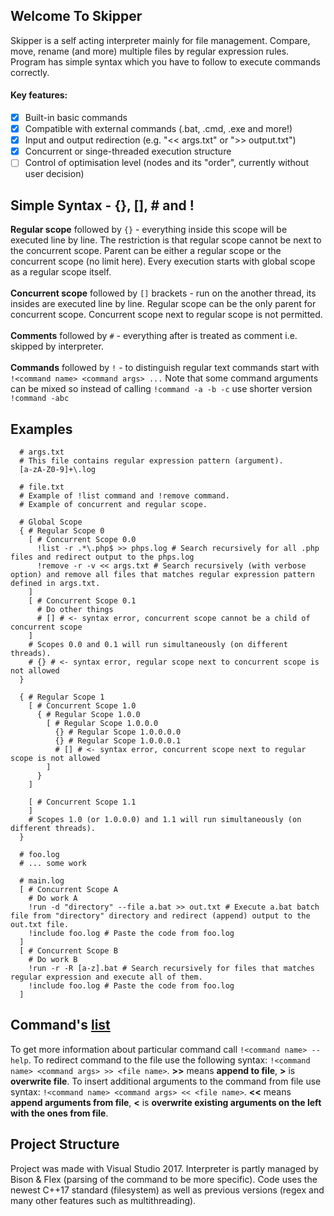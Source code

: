 ## Welcome To Skipper
Skipper is a self acting interpreter mainly for file management. Compare, move, rename (and more) multiple files by regular expression rules. Program has simple syntax which you have to follow to execute commands correctly.
#### Key features:
- [x] Built-in basic commands
- [x] Compatible with external commands (.bat, .cmd, .exe and more!)
- [x] Input and output redirection (e.g. "<< args.txt" or ">> output.txt")
- [x] Concurrent or singe-threaded execution structure
- [ ] Control of optimisation level (nodes and its "order", currently without user decision)

## Simple Syntax - {}, [], # and !
**Regular scope** followed by ```{}``` - everything inside this scope will be executed line by line. The restriction is that regular scope cannot be next to the concurrent scope. Parent can be either a regular scope or the concurrent scope (no limit here). Every execution starts with global scope as a regular scope itself.<br><br>
**Concurrent scope** followed by ```[]``` brackets - run on the another thread, its insides are executed line by line. Regular scope can be the only parent for concurrent scope. Concurrent scope next to regular scope is not permitted.<br><br>
**Comments** followed by ```#``` - everything after is treated as comment i.e. skipped by interpreter.<br><br>
**Commands** followed by ```!``` - to distinguish regular text commands start with ```!<command name> <command args> ...``` Note that some command arguments can be mixed so instead of calling ```!command -a -b -c``` use shorter version ```!command -abc```<br>

## Examples
```
  # args.txt
  # This file contains regular expression pattern (argument).
  [a-zA-Z0-9]+\.log
  
  # file.txt
  # Example of !list command and !remove command.
  # Example of concurrent and regular scope.
  
  # Global Scope
  { # Regular Scope 0
    [ # Concurrent Scope 0.0
      !list -r .*\.php$ >> phps.log # Search recursively for all .php files and redirect output to the phps.log
      !remove -r -v << args.txt # Search recursively (with verbose option) and remove all files that matches regular expression pattern defined in args.txt.
    ]
    [ # Concurrent Scope 0.1
      # Do other things
      # [] # <- syntax error, concurrent scope cannot be a child of concurrent scope
    ]
    # Scopes 0.0 and 0.1 will run simultaneously (on different threads).
    # {} # <- syntax error, regular scope next to concurrent scope is not allowed
  }
  
  { # Regular Scope 1
    [ # Concurrent Scope 1.0
      { # Regular Scope 1.0.0
        [ # Regular Scope 1.0.0.0
          {} # Regular Scope 1.0.0.0.0
          {} # Regular Scope 1.0.0.0.1
          # [] # <- syntax error, concurrent scope next to regular scope is not allowed
        ]
      }
    ]
    
    [ # Concurrent Scope 1.1
    ]
    # Scopes 1.0 (or 1.0.0.0) and 1.1 will run simultaneously (on different threads).
  }
```
```
  # foo.log
  # ... some work
```
```
  # main.log
  [ # Concurrent Scope A
    # Do work A
    !run -d "directory" --file a.bat >> out.txt # Execute a.bat batch file from "directory" directory and redirect (append) output to the out.txt file.
    !include foo.log # Paste the code from foo.log
  ]
  [ # Concurrent Scope B
    # Do work B
    !run -r -R [a-z].bat # Search recursively for files that matches regular expression and execute all of them.
    !include foo.log # Paste the code from foo.log
  ]
```
## Command's [list](https://github.com/devmichalek/Skipper/blob/master/COMMANDS.md)
To get more information about particular command call ```!<command name> --help```. To redirect command to the file use the following syntax: ```!<command name> <command args> >> <file name>```. **>>** means **append to file**, **>** is **overwrite file**. To insert additional arguments to the command from file use syntax: ```!<command name> <command args> << <file name>```. **<<** means **append arguments from file**, **<** is **overwrite existing arguments on the left with the ones from file**.
## Project Structure
Project was made with Visual Studio 2017. Interpreter is partly managed by Bison & Flex (parsing of the command to be more specific). Code uses the newest C++17 standard (filesystem) as well as previous versions (regex and many other features such as multithreading).
